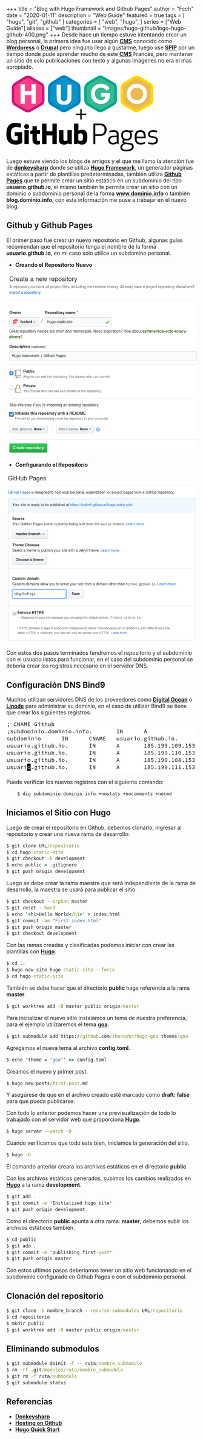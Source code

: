 +++
title = "Blog with Hugo Framework and Github Pages"
author = "Fcch"
date = "2020-01-11"
description = "Web Guide"
featured = true
tags = [
    "hugo",
    "git",
    "github"
]
categories = [
    "web",
    "hugo",
]
series = ["Web Guide"]
aliases = ["web"]
thumbnail = "images/hugo-github/logo-hugo-github-400.png"
+++
Desde hace un tiempo estuve intentando crear un blog personal, la primera idea fue usar algún [**CMS**](https://es.wikipedia.org/wiki/Sistema_de_gesti%C3%B3n_de_contenidos) conocido como [**Wordpress**](https://es.wordpress.org/) o [**Drupal**](https://www.drupal.org/) pero ninguno llego a gustarme, luego use [**SPIP**](https://www.spip.net/es_rubrique23.html) por un tiempo donde pude aprender mucho de este [**CMS**](https://es.wikipedia.org/wiki/Sistema_de_gesti%C3%B3n_de_contenidos) Francés, pero mantener un sitio de solo publicaciones con texto y algunas imágenes no era el mas apropiado.

<!--more-->

![](/images/hugo-github/logo-hugo-github-400.png)

Luego estuve viendo los blogs de amigos y el que me llamo la atención fue de [**donkeysharp**](https://blog.donkeysharp.xyz/) donde se utiliza [**Hugo Framework**](https://gohugo.io/), un generador páginas estáticas a partir de plantillas predeterminadas, también utiliza [**Github Pages**](https://pages.github.com/) que te permite crear un sitio estático en un subdominio del tipo **usuario.github.io**, el mismo también te permite crear un sitio con un dominio o subdominio personal de la forma **www.dominio.info** o también **blog.dominio.info**, con esta información me puse a trabajar en el nuevo blog.

## Github y Github Pages 

El primer paso fue crear un nuevo repositorio en Github, algunas guías recomiendan que el repositorio tenga el nombre de la forma **usuario.github.io**, en mi caso solo utilice un subdomino personal.

- **Creando el Repositorio Nuevo**

![](/images/hugo-github/github-repo.png)

- **Configurando el Repositorio**

![](/images/hugo-github/github-page.png)

Con estos dos pasos terminados tendremos el repositorio y el subdominio con el usuario listos para funcionar, en el caso del subdominio personal se deberia crear los registros necesario en el servidor DNS.

## Configuración DNS Bind9

Muchos utilizan servidores DNS de los proveedores como [**Digital Ocean**](https://www.digitalocean.com/) o [**Linode**](https://www.linode.com/) para administrar su dominio, en el caso de utilizar Bind9 se tiene que crear los siguientes registros:

![](/images/hugo-github/bind9-subdomain.png)

Puede verificar los nuevos registros con el siguiente comando:

```cmd
    $ dig subdominio.dominio.info +nostats +nocomments +nocmd
```

## Iniciamos el Sitio con Hugo

Luego de crear el repositorio en Github, debemos clonarlo, ingresar al repositorio y crear una nueva rama de desarrollo:

```cmd
$ git clone URL/repositorio
$ cd hugo-static-site
$ git checkout -b development
$ echo public > .gitignore
$ git push origin development
```

Luego se debe crear la rama maestra que será independiente de la rama de  desarrollo, la maestra se usará para publicar el sitio.

```cmd
$ git checkout --orphan master
$ git reset --hard
$ echo '<h1>Hello World</h1>' > index.html
$ git commit -am "First index.html"
$ git push origin master
$ git checkout development
```

Con las ramas creadas y clasificadas podemos iniciar con crear las plantillas con [**Hugo**](https://gohugo.io/).

```cmd
$ cd ..
$ hugo new site hugo-static-site --force
$ cd hugo-static-site
```

También se debe hacer que el directorio **public** haga referencia a la rama **master**.

```cmd
$ git worktree add -B master public origin/master
```

Para inicializar el nuevo sitio instalamos un tema de nuestra preferencia, para el ejemplo utilizaremos el tema [**goa**](https://themes.gohugo.io/hugo-goa/).

```cmd
$ git submodule add https://github.com/shenoybr/hugo-goa themes/goa
```

Agregamos el nueva tema al archivo **config.toml**.

```cmd
$ echo 'theme = "goa"' >> config.toml
```

Creamos el nuevo y primer post.

```cmd
$ hugo new posts/first-post.md
```

Y asegúrese de que en el archivo creado esté marcado como **draft: false** para que pueda publicarse.

Con todo lo anterior podemos hacer una previsualización de todo lo trabajado con el servidor web que proporciona [**Hugo**](https://gohugo.io/).

```cmd
$ hugo server --watch -D
```

Cuando verificamos que todo este bien, iniciamos la generación del sitio.

```cmd
$ hugo -D 
```

El comando anterior creara los archivos estáticos en el directorio **public**. 

Con los archivos estáticos generados, subimos los cambios realizados en [**Hugo**](https://gohugo.io/) a la rama **development**.

```cmd
$ git add .
$ git commit -m 'Initialized hugo site'
$ git push origin development
```

Como el directorio **public** apunta a otra rama: **master**, debemos subir los archivos estáticos también.

```cmd
$ cd public
$ git add .
$ git commit -m 'publishing first-post'
$ git push origin master
```

Con estos ultimos pasos deberiamos tener un sitio web funcionando en el subdominio configurado en Github Pages o con el subdominio personal.

## Clonación del repositorio

```cmd
$ git clone -b nombre_branch --recurse-submodules URL/repositorio
$ cd repositorio
$ mkdir public
$ git worktree add -B master public origin/master
```

## Eliminando submodulos

```cmd
$ git submodule deinit -f -- ruta/nombre_submodulo
$ rm -rf .git/modules/ruta/nombre_submodulo
$ git rm -f ruta/submodulo
$ git submodule status
```

## Referencias

- [**Donkeysharp**](https://blog.donkeysharp.xyz/)
- [**Hosting on Github**](https://gohugo.io/hosting-and-deployment/hosting-on-github/)
- [**Hugo Quick Start**](https://gohugo.io/getting-started/quick-start/)